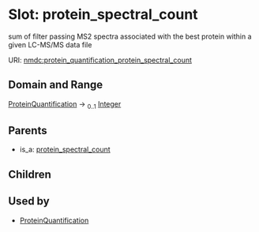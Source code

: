 
# Slot: protein_spectral_count


sum of filter passing MS2 spectra associated with the best protein within a given LC-MS/MS data file

URI: [nmdc:protein_quantification_protein_spectral_count](https://microbiomedata/meta/protein_quantification_protein_spectral_count)


## Domain and Range

[ProteinQuantification](ProteinQuantification.md) &#8594;  <sub>0..1</sub> [Integer](types/Integer.md)

## Parents

 *  is_a: [protein_spectral_count](protein_spectral_count.md)

## Children


## Used by

 * [ProteinQuantification](ProteinQuantification.md)
